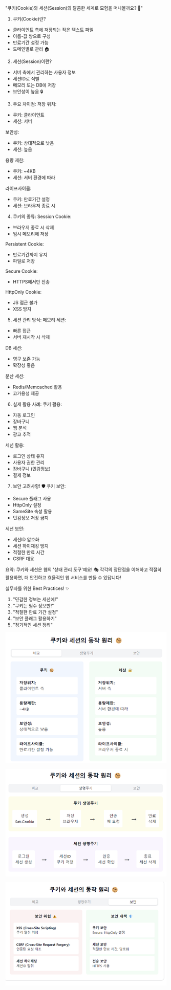 "쿠키(Cookie)와 세션(Session)의 달콤한 세계로 모험을 떠나볼까요? 🍪"

1. 쿠키(Cookie)란?
- 클라이언트 측에 저장되는 작은 텍스트 파일
- 이름-값 쌍으로 구성
- 만료기간 설정 가능
- 도메인별로 관리 🏠

2. 세션(Session)이란?
- 서버 측에서 관리하는 사용자 정보
- 세션ID로 식별
- 메모리 또는 DB에 저장
- 보안성이 높음 🔒

3. 주요 차이점:
   저장 위치:
- 쿠키: 클라이언트
- 세션: 서버

보안성:
- 쿠키: 상대적으로 낮음
- 세션: 높음

용량 제한:
- 쿠키: ~4KB
- 세션: 서버 환경에 따라

라이프사이클:
- 쿠키: 만료기간 설정
- 세션: 브라우저 종료 시

4. 쿠키의 종류:
   Session Cookie:
- 브라우저 종료 시 삭제
- 임시 메모리에 저장

Persistent Cookie:
- 만료기간까지 유지
- 파일로 저장

Secure Cookie:
- HTTPS에서만 전송

HttpOnly Cookie:
- JS 접근 불가
- XSS 방지

5. 세션 관리 방식:
   메모리 세션:
- 빠른 접근
- 서버 재시작 시 삭제

DB 세션:
- 영구 보존 가능
- 확장성 좋음

분산 세션:
- Redis/Memcached 활용
- 고가용성 제공

6. 실제 활용 사례:
   쿠키 활용:
- 자동 로그인
- 장바구니
- 웹 분석
- 광고 추적

세션 활용:
- 로그인 상태 유지
- 사용자 권한 관리
- 장바구니 (민감정보)
- 결제 정보

7. 보안 고려사항! 🛡️
   쿠키 보안:
- Secure 플래그 사용
- HttpOnly 설정
- SameSite 속성 활용
- 민감정보 저장 금지

세션 보안:
- 세션ID 암호화
- 세션 하이재킹 방지
- 적절한 만료 시간
- CSRF 대응

요약: 쿠키와 세션은 웹의 '상태 관리 도구'예요! 🎭
각각의 장단점을 이해하고 적절히 활용하면,
더 안전하고 효율적인 웹 서비스를 만들 수 있답니다!

실무자를 위한 Best Practices! ✨
1. "민감한 정보는 세션에!"
2. "쿠키는 필수 정보만!"
3. "적절한 만료 기간 설정"
4. "보안 플래그 활용하기"
5. "정기적인 세션 정리"


![img.png](쿠키_세션1.png)


![img_1.png](쿠키_세션2.png)


![img_2.png](쿠키_세션3.png)